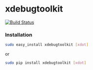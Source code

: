 xdebugtoolkit
=============

[![Build Status](https://travis-ci.org/AlexeyKupershtokh/xdebugtoolkit.png?branch=master)](https://travis-ci.org/AlexeyKupershtokh/xdebugtoolkit)

### Installation
```sh
sudo easy_install xdebugtoolkit [xdot]
```
or

```sh
sudo pip install xdebugtoolkit [xdot]
```
